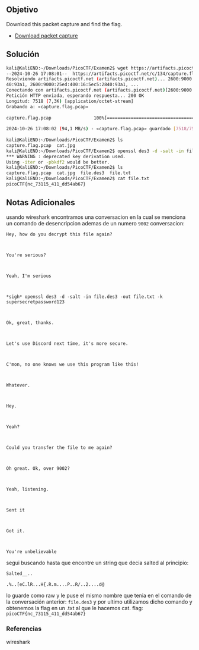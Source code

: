 ## Objetivo
Download this packet capture and find the flag.

- [Download packet capture](https://artifacts.picoctf.net/c/134/capture.flag.pcap)
## Solución
```bash
kali@KaliEND:~/Downloads/PicoCTF/Examen2$ wget https://artifacts.picoctf.net/c/134/capture.flag.pcap  
--2024-10-26 17:08:01--  https://artifacts.picoctf.net/c/134/capture.flag.pcap  
Resolviendo artifacts.picoctf.net (artifacts.picoctf.net)... 2600:9000:25ed:3e00:16:5ec5:2840:93a1, 2600:9000:25ed:9c00:16:5ec5:28  
40:93a1, 2600:9000:25ed:400:16:5ec5:2840:93a1, ...  
Conectando con artifacts.picoctf.net (artifacts.picoctf.net)[2600:9000:25ed:3e00:16:5ec5:2840:93a1]:443... conectado.  
Petición HTTP enviada, esperando respuesta... 200 OK  
Longitud: 7518 (7,3K) [application/octet-stream]  
Grabando a: «capture.flag.pcap»  
  
capture.flag.pcap                100%[========================================================>]   7,34K  --.-KB/s    en 0s         
  
2024-10-26 17:08:02 (94,1 MB/s) - «capture.flag.pcap» guardado [7518/7518]  
  
kali@KaliEND:~/Downloads/PicoCTF/Examen2$ ls  
capture.flag.pcap  cat.jpg  
kali@KaliEND:~/Downloads/PicoCTF/Examen2$ openssl des3 -d -salt -in file.des3 -out file.txt -k supersecretpassword123  
*** WARNING : deprecated key derivation used.  
Using -iter or -pbkdf2 would be better.  
kali@KaliEND:~/Downloads/PicoCTF/Examen2$ ls  
capture.flag.pcap  cat.jpg  file.des3  file.txt  
kali@KaliEND:~/Downloads/PicoCTF/Examen2$ cat file.txt    
picoCTF{nc_73115_411_dd54ab67}
```
## Notas Adicionales
usando wireshark encontramos una conversacion en la cual se menciona un comando de desencripcion ademas de un numero `9002`
conversacion:
```
Hey, how do you decrypt this file again?

  

You're serious?

  

Yeah, I'm serious

  

*sigh* openssl des3 -d -salt -in file.des3 -out file.txt -k supersecretpassword123

  

Ok, great, thanks.

  

Let's use Discord next time, it's more secure.

  

C'mon, no one knows we use this program like this!

  

Whatever.

  

Hey.

  

Yeah?

  

Could you transfer the file to me again?

  

Oh great. Ok, over 9002?

  

Yeah, listening.

  

Sent it

  

Got it.

  

You're unbelievable
```
segui buscando hasta que encontre un string que decia salted al principio:
```bash
Salted__..

.%..[eC.lR...H{.R.m....P..R/..2....d@
```
lo guarde como raw y le puse el mismo nombre que tenia en el comando de la conversación anterior: `file.des3`
y por ultimo utilizamos dicho comando y obtenemos la flag en un .txt al que le hacemos cat.
flag: `picoCTF{nc_73115_411_dd54ab67}`
### Referencias
wireshark
